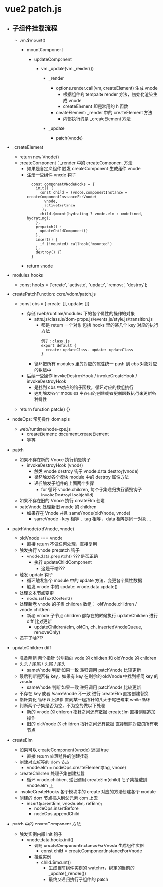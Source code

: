 <!-- - ## 最初跟组件实例化执行 $mount 挂载跟组件 -->

# vue2 patch.js

- ## 子组件挂载流程

  - vm.$mount()

    - mountComponent

      - updateComponent

        - vm.\_update(vm.\_render())

          - \_render

            - options.render.call(vm, createElement) 生成 vnode
              - 根据组件的 tempalte render 方法，初始化渲染生成 vnode
              - createElement 即是常用的 h 函数
            - createElement: \_render 中的 createElement 方法
              - 内部执行的是 \_createElement 方法

          - \_update
            - patch(vnode)

- \_createElement

  - return new Vnode()
  - createComponent：\_render 中的 createComponent 方法
    - 如果是自定义组件 触发 createComponent 生成组件 vnode
    - 注册一些组件 vnode 钩子
      ```
        const componentVNodeHooks = {
          init() {
            const child = (vnode.componentInstance = createComponentInstanceForVnode(
              vnode,
              activeInstance
            ));
            child.$mount(hydrating ? vnode.elm : undefined, hydrating);
          },
          prepatch() {
            updateChildComponent()
          },
          insert() {
            if (!mounted) callHook('mounted')
          },
          destroy() {}
        }
      ```
    - return vnode

- modules hooks

  - const hooks = ['create', 'activate', 'update', 'remove', 'destroy'];

- createPatchFunction: core/vdom/patch.js

  - const cbs = { create: [], update: []}

    - 存储 /web/runtime/modules 下的各个属性的操作的对象
      - attrs.js/class.js/dom-props.js/events.js/style.js/transition.js
        - 都是 return 一个对象 包括 hooks 里的某几个 key 对应的执行方法
          ```
          例子：class.js
          export default {
            create: updateClass, update: updateClass
          }
          ```
      - 循环把所有 modules 里的对应的属性统一 push 到 cbs 对象对应的数组中
    - 后续一些操作 invokeDestroyHook / invokeCreateHook / invokeDestroyHook
      - 是找到 cbs 中对应的钩子函数，循环对应的数组执行
      - 达到触发各个 modules 中各自的创建或者更新函数执行来更新各种属性

  - return function patch() {}

- nodeOps: 常见操作 dom apis

  - web/runtime/node-ops.js
    - createElement: document.createElement
    - 等等

- patch

  - 如果不存在新的 Vnode 执行销毁钩子
    - invokeDestroyHook (vnode)
      - 触发 vnode destroy 钩子 vnode.data.destroy(vnode)
      - 循环触发各个模块 module 中的 destroy 属性方法
      - 递归触发子组件的上面两个步骤
        - for 循环 vnode.children, 每个子集递归执行销毁钩子 invokeDestroyHook(child)
  - 如果不存在旧的 Vnode 执行 createElm 创建
  - patcVnode 处理新旧 vnode 的 children
    - 如果存在 Vnode 并且 sameVnode(oldVnode, vnode)
      - sameVnode - key 相等 、tag 相等 、data 相等是同一对象 ...

- patchVnode(oldVnode, vnode)

  - oldVnode === vnode
    - 直接 return 不做任何处理，直接复用
  - 触发执行 vnode prepatch 钩子
    - vnode.data.prepatch() ??? 是否正确
      - 执行 updateChildComponent
        - 这是干啥???
  - 触发 update 钩子
    - 循环触发各个 module 中的 update 方法，变更各个属性数据
    - 触发 vnode 中的 update: vnode.data.update()
  - 处理文本节点变更
    - node.setTextContent()
  - 处理新老 vnode 的子集 children 数组： oldVnode.children / vnode.children
    - 新老 vnode 子节点 children 都存在的时候执行 updateChildren 进行 diff 比对更新
      - updateChildren(elm, oldCh, ch, insertedVnodeQueue, removeOnly)
  - 还干了啥???

- updateChildren diff

  - 准备两组 两个指针 分别指向 vode 的 children 和 oldVnode 的 children
  - 头头 / 尾尾 / 头尾 / 尾头
    - sameVnode 判断 如果一致 递归调用 patchVnode 比较更新
  - 最后判断是否有 key，如果有 key 在剩余的 oldVnode 中找到相同 key 的 vnode
    - sameVnode 判断 如果一致 递归调用 patchVnode 比较更新
  - 不存在 key 或者 !sameVnode 不一致 进行 createElm 直接创建替换
  - 指针变化 循环以上操作 直到某一组指针的头大于尾巴结束 while 循环
  - 判断两个子集是否为空，不为空的做以下处理
    - 新的 vnode 的 chileren 指针之间还有数据 createElm 直接创建追加操作
    - 旧的 oldVnode 的 children 指针之间还有数据 直接删除对应的所有老节点

- createElm

  - 如果可以 createComponent(vnode) 返回 true
    - 直接 return 处理组件的创建挂载
  - 创建对应标签的 dom 节点
    - vnode.elm = nodeOps.createElement(tag, vnode)
  - createChildren 处理子集创建挂载
    - 循环 vnode.children, 递归调用 createElm(child) 把子集挂载到 vnode.elm 上
  - invokeCreateHooks 各个模块中的 create 对应的方法创建各个 module
  - 创建的 dom 节点插入到父元素 dom 上去
    - insert(parentElm, vnode.elm, refElm);
      - nodeOps.insertBefore
      - nodeOps.appendChild

- patch 中的 createComponent 方法
  - 触发实例内部 init 钩子
    - vnode.data.hooks.init()
      - 调用 createComponentInstanceForVnode 生成组件实例
        - const child = createComponentInstanceForVnode
      - 挂载实例
        - child.$mount()
          - 生成当前组件实例的 watcher，绑定的当前的 \_update(\_render())
          - 最终又递归执行子组件的 patch
